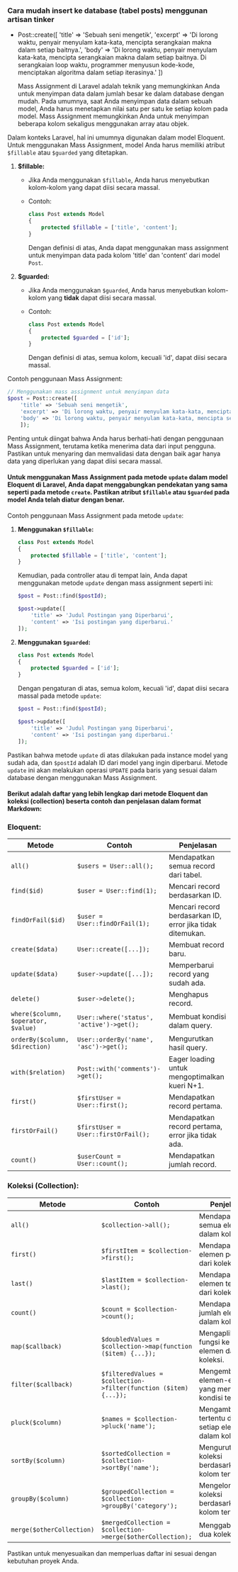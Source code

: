 ### Cara mudah insert ke database (tabel posts) menggunan artisan tinker

-   Post::create([
    'title' => 'Sebuah seni mengetik',
    'excerpt' => 'Di lorong waktu, penyair menyulam kata-kata, mencipta serangkaian makna dalam setiap baitnya.',
    'body' => 'Di lorong waktu, penyair menyulam kata-kata, mencipta serangkaian makna dalam setiap baitnya. Di serangkaian loop waktu, programmer menyusun kode-kode, menciptakan algoritma dalam setiap iterasinya.'
    ])

    Mass Assignment di Laravel adalah teknik yang memungkinkan Anda untuk menyimpan data dalam jumlah besar ke dalam database dengan mudah. Pada umumnya, saat Anda menyimpan data dalam sebuah model, Anda harus menetapkan nilai satu per satu ke setiap kolom pada model. Mass Assignment memungkinkan Anda untuk menyimpan beberapa kolom sekaligus menggunakan array atau objek.

Dalam konteks Laravel, hal ini umumnya digunakan dalam model Eloquent. Untuk menggunakan Mass Assignment, model Anda harus memiliki atribut `$fillable` atau `$guarded` yang ditetapkan.

1. **$fillable:**

    - Jika Anda menggunakan `$fillable`, Anda harus menyebutkan kolom-kolom yang dapat diisi secara massal.
    - Contoh:

        ```php
        class Post extends Model
        {
            protected $fillable = ['title', 'content'];
        }
        ```

        Dengan definisi di atas, Anda dapat menggunakan mass assignment untuk menyimpan data pada kolom 'title' dan 'content' dari model `Post`.

2. **$guarded:**

    - Jika Anda menggunakan `$guarded`, Anda harus menyebutkan kolom-kolom yang **tidak** dapat diisi secara massal.
    - Contoh:

        ```php
        class Post extends Model
        {
            protected $guarded = ['id'];
        }
        ```

        Dengan definisi di atas, semua kolom, kecuali 'id', dapat diisi secara massal.

Contoh penggunaan Mass Assignment:

```php
// Menggunakan mass assignment untuk menyimpan data
$post = Post::create([
    'title' => 'Sebuah seni mengetik',
    'excerpt' => 'Di lorong waktu, penyair menyulam kata-kata, mencipta serangkaian makna dalam setiap baitnya.',
    'body' => 'Di lorong waktu, penyair menyulam kata-kata, mencipta serangkaian makna dalam setiap baitnya. Di serangkaian loop waktu, programmer menyusun kode-kode, menciptakan algoritma dalam setiap iterasinya.'
    ]);
```

Penting untuk diingat bahwa Anda harus berhati-hati dengan penggunaan Mass Assignment, terutama ketika menerima data dari input pengguna. Pastikan untuk menyaring dan memvalidasi data dengan baik agar hanya data yang diperlukan yang dapat diisi secara massal.

#### Untuk menggunakan Mass Assignment pada metode `update` dalam model Eloquent di Laravel, Anda dapat menggabungkan pendekatan yang sama seperti pada metode `create`. Pastikan atribut `$fillable` atau `$guarded` pada model Anda telah diatur dengan benar.

Contoh penggunaan Mass Assignment pada metode `update`:

1. **Menggunakan `$fillable`:**

    ```php
    class Post extends Model
    {
        protected $fillable = ['title', 'content'];
    }
    ```

    Kemudian, pada controller atau di tempat lain, Anda dapat menggunakan metode `update` dengan mass assignment seperti ini:

    ```php
    $post = Post::find($postId);

    $post->update([
        'title' => 'Judul Postingan yang Diperbarui',
        'content' => 'Isi postingan yang diperbarui.'
    ]);
    ```

2. **Menggunakan `$guarded`:**

    ```php
    class Post extends Model
    {
        protected $guarded = ['id'];
    }
    ```

    Dengan pengaturan di atas, semua kolom, kecuali 'id', dapat diisi secara massal pada metode `update`:

    ```php
    $post = Post::find($postId);

    $post->update([
        'title' => 'Judul Postingan yang Diperbarui',
        'content' => 'Isi postingan yang diperbarui.'
    ]);
    ```

Pastikan bahwa metode `update` di atas dilakukan pada instance model yang sudah ada, dan `$postId` adalah ID dari model yang ingin diperbarui. Metode `update` ini akan melakukan operasi `UPDATE` pada baris yang sesuai dalam database dengan menggunakan Mass Assignment.

#### Berikut adalah daftar yang lebih lengkap dari metode Eloquent dan koleksi (collection) beserta contoh dan penjelasan dalam format Markdown:

### Eloquent:

| Metode                              | Contoh                                    | Penjelasan                                                 |
| ----------------------------------- | ----------------------------------------- | ---------------------------------------------------------- |
| `all()`                             | `$users = User::all();`                   | Mendapatkan semua record dari tabel.                       |
| `find($id)`                         | `$user = User::find(1);`                  | Mencari record berdasarkan ID.                             |
| `findOrFail($id)`                   | `$user = User::findOrFail(1);`            | Mencari record berdasarkan ID, error jika tidak ditemukan. |
| `create($data)`                     | `User::create([...]);`                    | Membuat record baru.                                       |
| `update($data)`                     | `$user->update([...]);`                   | Memperbarui record yang sudah ada.                         |
| `delete()`                          | `$user->delete();`                        | Menghapus record.                                          |
| `where($column, $operator, $value)` | `User::where('status', 'active')->get();` | Membuat kondisi dalam query.                               |
| `orderBy($column, $direction)`      | `User::orderBy('name', 'asc')->get();`    | Mengurutkan hasil query.                                   |
| `with($relation)`                   | `Post::with('comments')->get();`          | Eager loading untuk mengoptimalkan kueri N+1.              |
| `first()`                           | `$firstUser = User::first();`             | Mendapatkan record pertama.                                |
| `firstOrFail()`                     | `$firstUser = User::firstOrFail();`       | Mendapatkan record pertama, error jika tidak ada.          |
| `count()`                           | `$userCount = User::count();`             | Mendapatkan jumlah record.                                 |

### Koleksi (Collection):

| Metode                    | Contoh                                                           | Penjelasan                                                  |
| ------------------------- | ---------------------------------------------------------------- | ----------------------------------------------------------- |
| `all()`                   | `$collection->all();`                                            | Mendapatkan semua elemen dalam koleksi.                     |
| `first()`                 | `$firstItem = $collection->first();`                             | Mendapatkan elemen pertama dari koleksi.                    |
| `last()`                  | `$lastItem = $collection->last();`                               | Mendapatkan elemen terakhir dari koleksi.                   |
| `count()`                 | `$count = $collection->count();`                                 | Mendapatkan jumlah elemen dalam koleksi.                    |
| `map($callback)`          | `$doubledValues = $collection->map(function ($item) {...});`     | Mengaplikasikan fungsi ke setiap elemen dalam koleksi.      |
| `filter($callback)`       | `$filteredValues = $collection->filter(function ($item) {...});` | Mengembalikan elemen-elemen yang memenuhi kondisi tertentu. |
| `pluck($column)`          | `$names = $collection->pluck('name');`                           | Mengambil kolom tertentu dari setiap elemen dalam koleksi.  |
| `sortBy($column)`         | `$sortedCollection = $collection->sortBy('name');`               | Mengurutkan koleksi berdasarkan kolom tertentu.             |
| `groupBy($column)`        | `$groupedCollection = $collection->groupBy('category');`         | Mengelompokkan koleksi berdasarkan kolom tertentu.          |
| `merge($otherCollection)` | `$mergedCollection = $collection->merge($otherCollection);`      | Menggabungkan dua koleksi.                                  |

Pastikan untuk menyesuaikan dan memperluas daftar ini sesuai dengan kebutuhan proyek Anda.
